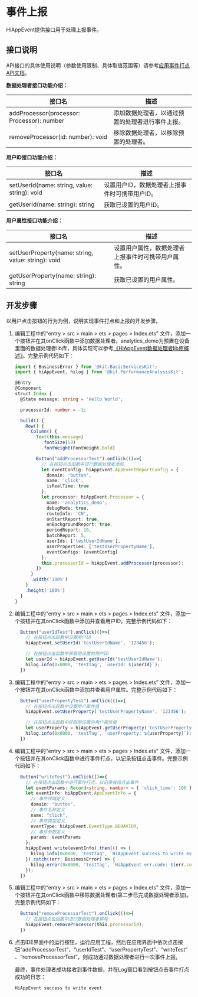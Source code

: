 # 事件上报

<!--Kit: Performance Analysis Kit-->
<!--Subsystem: HiviewDFX-->
<!--Owner: @liujiaxing2024-->
<!--SE: @junjie_shi-->
<!--TSE: @gcw_KuLfPSbe-->

HiAppEvent提供接口用于处理上报事件。

## 接口说明

API接口的具体使用说明（参数使用限制、具体取值范围等）请参考[应用事件打点API文档](../reference/apis-performance-analysis-kit/js-apis-hiviewdfx-hiappevent.md)。

**数据处理者接口功能介绍：**

| 接口名                                    | 描述                                             |
| ----------------------------------------- | ------------------------------------------------ |
| addProcessor(processor: Processor): number | 添加数据处理者，以通过预置的处理者进行事件上报。 |
| removeProcessor(id: number): void          | 移除数据处理者，以移除预置的处理者。             |

**用户ID接口功能介绍：**

| 接口名                                     | 描述                                         |
| ------------------------------------------ | -------------------------------------------- |
| setUserId(name: string, value: string): void | 设置用户ID，数据处理者上报事件时可携带用户ID。 |
| getUserId(name: string): string               | 获取已设置的用户ID。                           |

**用户属性接口功能介绍：**

| 接口名                                           | 描述                                             |
| ------------------------------------------------ | ------------------------------------------------ |
| setUserProperty(name: string, value: string): void | 设置用户属性，数据处理者上报事件时可携带用户属性。 |
| getUserProperty(name: string): string               | 获取已设置的用户属性。                            |

## 开发步骤

以用户点击按钮的行为为例，说明实现事件打点和上报的开发步骤。

1. 编辑工程中的“entry > src > main > ets  > pages > Index.ets” 文件，添加一个按钮并在其onClick函数中添加数据处理者。analytics_demo为预置在设备里面的数据处理者lib库<!--Del-->，具体实现可以参考[《HiAppEvent数据处理者lib库概述》](../../device-dev/subsystems/subsys-dfx-hiappevent-extend-so.md)<!--DelEnd-->。完整示例代码如下：

   ```ts
   import { BusinessError } from '@kit.BasicServicesKit';
   import { hiAppEvent, hilog } from '@kit.PerformanceAnalysisKit';
   
   @Entry
   @Component
   struct Index {
     @State message: string = 'Hello World';

     processorId: number = -1;
   
     build() {
       Row() {
         Column() {
           Text(this.message)
             .fontSize(50)
             .fontWeight(FontWeight.Bold)
   
           Button("addProcessorTest").onClick(()=>{
             // 在按钮点击函数中进行数据处理者添加
             let eventConfig: hiAppEvent.AppEventReportConfig = {
               domain: 'button',
               name: 'click',
               isRealTime: true
             };
             let processor: hiAppEvent.Processor = {
               name: 'analytics_demo',
               debugMode: true,
               routeInfo: 'CN',
               onStartReport: true,
               onBackgroundReport: true,
               periodReport: 10,
               batchReport: 5,
               userIds: ['testUserIdName'],
               userProperties: ['testUserPropertyName'],
               eventConfigs: [eventConfig]
             };
             this.processorId = hiAppEvent.addProcessor(processor);
           })
         }
         .width('100%')
       }
       .height('100%')
     }
   }
   ```

2. 编辑工程中的“entry > src > main > ets  > pages > Index.ets” 文件，添加一个按钮并在其onClick函数中添加并查看用户ID。完整示例代码如下：

   ```ts
     Button("userIdTest").onClick(()=>{
       // 在按钮点击函数中设置用户ID
       hiAppEvent.setUserId('testUserIdName', '123456');

       // 在按钮点击函数中获取刚设置的用户ID
       let userId = hiAppEvent.getUserId('testUserIdName');
       hilog.info(0x0000, 'testTag', `userId: ${userId}`);
     })
   ```

3. 编辑工程中的“entry > src > main > ets  > pages > Index.ets” 文件，添加一个按钮并在其onClick函数中添加并查看用户属性。完整示例代码如下：

   ```ts
     Button("userPropertyTest").onClick(()=>{
       // 在按钮点击函数中设置用户属性值
       hiAppEvent.setUserProperty('testUserPropertyName', '123456');

       // 在按钮点击函数中获取刚设置的用户属性值
       let userProperty = hiAppEvent.getUserProperty('testUserPropertyName');
       hilog.info(0x0000, 'testTag', `userProperty: ${userProperty}`);
     })
   ```

4. 编辑工程中的“entry > src > main > ets  > pages > Index.ets” 文件，添加一个按钮并在其onClick函数中进行事件打点，以记录按钮点击事件。完整示例代码如下：

   ```ts
     Button("writeTest").onClick(()=>{
       // 在按钮点击函数中进行事件打点，以记录按钮点击事件
       let eventParams: Record<string, number> = { 'click_time': 100 };
       let eventInfo: hiAppEvent.AppEventInfo = {
         // 事件领域定义
         domain: "button",
         // 事件名称定义
         name: "click",
         // 事件类型定义
         eventType: hiAppEvent.EventType.BEHAVIOR,
         // 事件参数定义
         params: eventParams
       };
       hiAppEvent.write(eventInfo).then(() => {
         hilog.info(0x0000, 'testTag', `HiAppEvent success to write event`);
       }).catch((err: BusinessError) => {
         hilog.error(0x0000, 'testTag', `HiAppEvent err.code: ${err.code}, err.message: ${err.message}`);
       });
     })
   ```

5. 编辑工程中的“entry > src > main > ets  > pages > Index.ets” 文件，添加一个按钮并在其onClick函数中移除数据处理者(第二步已完成数据处理者添加)。完整示例代码如下：

   ```ts
     Button("removeProcessorTest").onClick(()=>{
       // 在按钮点击函数中进行数据处理者移除
       hiAppEvent.removeProcessor(this.processorId);
     })
   ```

6. 点击IDE界面中的运行按钮，运行应用工程，然后在应用界面中依次点击按钮“addProcessorTest”、“userIdTest”、“userPropertyTest”、“writeTest”、“removeProcessorTest”，则成功通过数据处理者进行一次事件上报。

   最终，事件处理者成功接收到事件数据，并在Log窗口看到按钮点击事件打点成功的日志：

   ```text
   HiAppEvent success to write event
   ```
